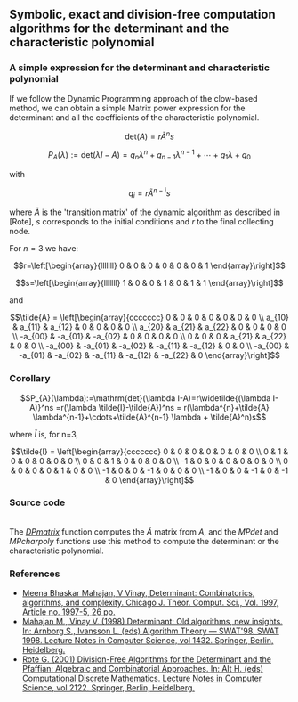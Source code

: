 ## Symbolic, exact and division-free computation algorithms for the determinant and the characteristic polynomial ##
  
  

### **A simple expression for the determinant and characteristic polynomial** ###
If we follow the Dynamic Programming approach of the clow-based method, we can obtain a simple Matrix power expression for the determinant and all the coefficients of the characteristic polynomial.

$$\mathrm{det}(A)=r\tilde{A}^ns$$

$$P_{A}(\lambda):=\mathrm{det}(\lambda I-A)=q_{n} \lambda^{n}+q_{n-1} \lambda^{n-1}+\cdots+q_{1} \lambda+q_{0}$$

with

$$q_{i} = r\tilde{A}^{n-i}s$$

where $\tilde{A}$ is the 'transition matrix' of the dynamic algorithm as described in [Rote], $s$ corresponds to the initial conditions and $r$ to the final collecting node.

For $n=3$ we have:

$$r=\left[\begin{array}{lllllll}
0 & 0 & 0 & 0 & 0 & 0 & 1
\end{array}\right]$$


$$s=\left[\begin{array}{lllllll}
1 & 0 & 0 & 1 & 0 & 1 & 1
\end{array}\right]$$

and

$$\tilde{A} = \left[\begin{array}{ccccccc}
0 & 0 & 0 & 0 & 0 & 0 & 0 \\
a_{10} & a_{11} & a_{12} & 0 & 0 & 0 & 0 \\
a_{20} & a_{21} & a_{22} & 0 & 0 & 0 & 0 \\
-a_{00} & -a_{01} & -a_{02} & 0 & 0 & 0 & 0 \\
0 & 0 & 0 & a_{21} & a_{22} & 0 & 0 \\
-a_{00} & -a_{01} & -a_{02} & -a_{11} & -a_{12} & 0 & 0 \\
-a_{00} & -a_{01} & -a_{02} & -a_{11} & -a_{12} & -a_{22} & 0
\end{array}\right]$$
  
### **Corollary** ###
$$P_{A}(\lambda):=\mathrm{det}(\lambda I-A)=r\widetilde{(\lambda I-A)}^ns =r(\lambda \tilde{I}-\tilde{A})^ns = r(\lambda^{n}+\tilde{A} \lambda^{n-1}+\cdots+\tilde{A}^{n-1} \lambda + \tilde{A}^n)s$$

where $\tilde{I}$ is, for n=3,

$$\tilde{I} = \left[\begin{array}{ccccccc}
0 & 0 & 0 & 0 & 0 & 0 & 0 \\
0 & 1 & 0 & 0 & 0 & 0 & 0 \\
0 & 0 & 1 & 0 & 0 & 0 & 0 \\
-1 & 0 & 0 & 0 & 0 & 0 & 0 \\
0 & 0 & 0 & 0 & 1 & 0 & 0 \\
-1 & 0 & 0 & -1 & 0 & 0 & 0 \\
-1 & 0 & 0 & -1 & 0 & -1 & 0
\end{array}\right]$$
  
### **Source code** ##
  \
The [*DPmatrix*](https://github.com/jarfo/determinant/blob/ad5c47832fb23dbb504501e92c7f5e27e91b72af/determinant/determinant.py?plain=1#L103) function computes the $\tilde{A}$ matrix from $A$, and the *MPdet* and *MPcharpoly* functions use this method to compute the determinant or the characteristic polynomial.

### **References** ###
- [Meena Bhaskar Mahajan, V Vinay, Determinant: Combinatorics, algorithms, and complexity. Chicago J. Theor. Comput. Sci., Vol. 1997, Article no. 1997-5, 26 pp.](https://eccc.weizmann.ac.il/eccc-reports/1997/TR97-036/index.html)
- [Mahajan M., Vinay V. (1998) Determinant: Old algorithms, new insights. In: Arnborg S., Ivansson L. (eds) Algorithm Theory — SWAT'98. SWAT 1998. Lecture Notes in Computer Science, vol 1432. Springer, Berlin, Heidelberg.](https://doi.org/10.1007/BFb0054375)
- [Rote G. (2001) Division-Free Algorithms for the Determinant and the Pfaffian: Algebraic and Combinatorial Approaches. In: Alt H. (eds) Computational Discrete Mathematics. Lecture Notes in Computer Science, vol 2122. Springer, Berlin, Heidelberg.](https://doi.org/10.1007/3-540-45506-X_9)

